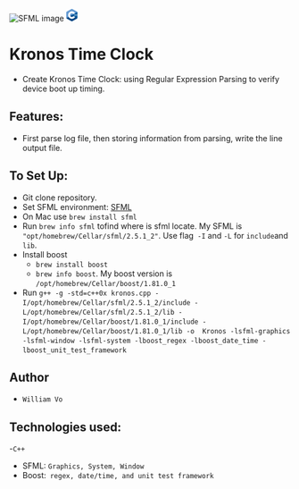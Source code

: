 ![SFML image](https://img.shields.io/badge/-white?style=for-the-badge&logo=SFML&logoColor=8CC445)
<img src="cpp_logo.png" height="22">
# Kronos Time Clock
- Create Kronos Time Clock: using Regular Expression Parsing to verify device boot up timing.

## Features:
- First parse log file, then storing information from parsing, write the line output file.

## To Set Up:
- Git clone repository.
- Set SFML environment:
[SFML](https://www.sfml-dev.org/)
- On Mac use `brew install sfml`
- Run `brew info sfml`   tofind where is sfml locate. My SFML is `"opt/homebrew/Cellar/sfml/2.5.1_2"`. Use flag` -I` and `-L` for  `include`and `lib`.
- Install boost
  - `brew install boost`
  - `brew info boost`. My boost version is `/opt/homebrew/Cellar/boost/1.81.0_1`
- Run `g++ -g -std=c++0x kronos.cpp -I/opt/homebrew/Cellar/sfml/2.5.1_2/include -L/opt/homebrew/Cellar/sfml/2.5.1_2/lib -I/opt/homebrew/Cellar/boost/1.81.0_1/include -L/opt/homebrew/Cellar/boost/1.81.0_1/lib -o  Kronos -lsfml-graphics -lsfml-window -lsfml-system -lboost_regex -lboost_date_time -lboost_unit_test_framework`

## Author
- `William Vo`
## Technologies used:
-`C++`
- SFML: `Graphics, System, Window`
- Boost:` regex, date/time, and unit test framework`



